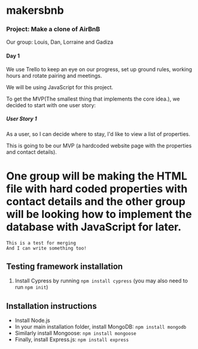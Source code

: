 # makersbnb


### Project: Make a clone of AirBnB

Our group: Louis, Dan, Lorraine and Gadiza

#### Day 1

We use Trello to keep an eye on our progress, set up ground rules, working hours and rotate pairing and meetings.

We will be using JavaScript for this project.

To get the MVP(The smallest thing that implements the core idea.), we decided to start with one user story:

##### User Story 1

As a user, so I can decide where to stay, I'd like to view a list of properties.

This is going to be our MVP (a hardcoded website page with the properties and contact details).

One group will be making the HTML file with hard coded properties with contact details and the other group will be looking how to implement the database with JavaScript for later.
=======
```
This is a test for merging
And I can write something too!
```


Testing framework installation
-----

1. Install Cypress by running `npm install cypress` (you may also need to run `npm init`)


Installation instructions
-----

- Install Node.js
- In your main installation folder, install MongoDB: `npm install mongodb`
- Similarly install Mongoose: `npm install mongoose`
- Finally, install Express.js: `npm install express`
